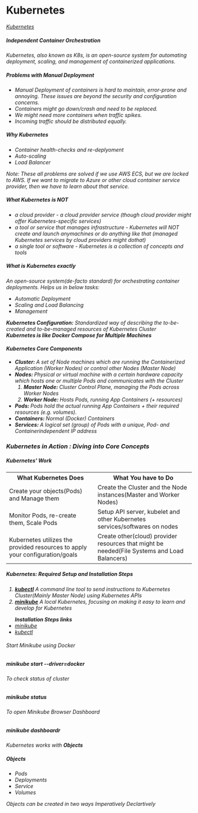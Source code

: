 # Kubernetes

<i>
<a href="https://kubernetes.io/">Kubernetes</a>
<h5>Independent Container Orchestration</h5>
<p>Kubernetes, also known as K8s, is an open-source system for automating deployment, scaling, and management of containerized applications.</p>

##### Problems with Manual Deployment

<ul>
<li>Manual Deployment of containers is hard to maintain, error-prone and annoying. These issues are beyond the security and configuration concerns.</li>
<li>Containers might go down/crash and need to be replaced.</li>
<li>We might need more containers when traffic spikes.</li>
<li>Incoming traffic should be distributed equally.</li>
</ul>

##### Why Kubernetes

<ul>
<li>Container health-checks and re-deplyoment</li>
<li>Auto-scaling</li>
<li>Load Balancer</li>
</ul>
<p>Note: These all problems are solved if we use AWS ECS, but we are locked to AWS. If we want to migrate to Azure or other cloud container service provider, then we have to learn about that service.</p>

##### What Kubernetes is NOT

<ul>
<li>a cloud provider - a cloud provider service (though cloud provider might offer Kubernetes-specific services)
</li>
<li>a tool or service that manages infrastructure - Kubernetes will NOT create and launch anymachines or do anything like that (managed Kubernetes services by cloud providers might dothat)</li>
<li>a single tool or software - Kubernetes is a collection of concepts and tools</li>
</ul>

##### What is Kubernetes exactly

An open-source system(de-facto standard) for orchestrating container deployments. Helps us in below tasks:

<ul>
<li>Automatic Deployment</li>
<li>Scaling and Load Balancing</li>
<li>Management</li>
</ul>
<b>Kubernetes Configuration:</b> <span>Standardized way of describing the to-be-created and to-be-managed resources of Kubernetes Cluster</span></br>
<b>Kubernetes is like Docker Compose for Multiple Machines</b>

#### Kubernetes Core Components

<ul>
<li><b>Cluster: </b>A set of Node machines which are running the Containerized
Application (Worker Nodes) or control other Nodes (Master Node)</li>
<li><b>Nodes: </b>Physical or virtual machine with a certain hardware capacity which
hosts one or multiple Pods and communicates with the Cluster
<ol>
<li><b>Master Node: </b>Cluster Control Plane, managing the Pods across Worker Nodes</li>
<li><b>Worker Node: </b>Hosts Pods, running App Containers (+ resources)</li>
</ol>
</li>
<li><b>Pods: </b>Pods hold the actual running App Containers + their required
resources (e.g. volumes).</li>
<li><b>Containers: </b>Normal (Docker) Containers</li>
<li><b>Services: </b>A logical set (group) of Pods with a unique, Pod- and Containerindependent
IP address</li>
</ul>


### Kubernetes in Action : Diving into Core Concepts

<h5> Kubernetes' Work</h5>
<table>
<tr>
<th>What Kubernetes Does</th>
<th>What You have to Do</th>
</tr>
<tr>
<td>Create your objects(Pods) and Manage them</td>
<td>Create the Cluster and the Node instances(Master and Worker Nodes)</td>
</tr>
<tr>
<td>Monitor Pods, re-create them, Scale Pods</td>
<td>Setup API server, kubelet and other Kubernetes services/softwares on nodes</td>
</tr>
<tr>
<td>Kubernetes utilizes the provided resources to apply your configuration/goals</td>
<td>Create other(cloud) provider resources that might be needed(File Systems and Load Balancers)</td>
</tr>
</table>

<h5>Kubernetes: Required Setup and Installation Steps</h5>
<ol>
<li><b><a href="https://kubernetes.io/docs/reference/kubectl/">kubectl</a></b> A command line tool to send instructions to Kubernetes Cluster(Mainly Master Node) using Kubernetes APIs</li>
<li><b><a href="https://minikube.sigs.k8s.io/docs/start/">minikube</a></b> A local Kubernetes, focusing on making it easy to learn and develop for Kubernetes</li>
</ol>

<ul>
<b>Installation Steps links</b>
<li><a href="https://minikube.sigs.k8s.io/docs/start/">minikube</a></li>
<li><a href="https://kubernetes.io/docs/tasks/tools/#install-on-windows-using-chocolatey-or-scoop">kubectl</a></li>
</ul>

<h6>Start Minikube using Docker</h6> 
<h5>minikube start --driver=docker</h5>
<h6>To check status of cluster</h6>
<h5>minikube status</h5>
<h6>To open Minikube Browser Dashboard</h6>
<h5>minikube dashboardr</h5>

<p>Kubernetes works with <b>Objects</b></p>
<h5>Objects</h5>
<ul>
<li>Pods</li>
<li>Deployments</li>
<li>Service</li>
<li>Volumes</li>
</ul>

Objects can be created in two ways
Imperatively
Declartively
</i>

